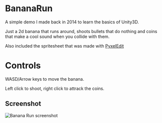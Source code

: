 # BananaRun
A simple demo I made back in 2014 to learn the basics of Unity3D. 

Just a 2d banana that runs around, shoots bullets that do nothing and coins that make a cool sound when you collide with them. 

Also included the spritesheet that was made with [PyxelEdit](https://pyxeledit.com/)

# Controls
WASD/Arrow keys to move the banana.

Left click to shoot, right click to attrack the coins.


## Screenshot
![Banana Run screenshot](https://i.imgur.com/jJClOs2.png)
